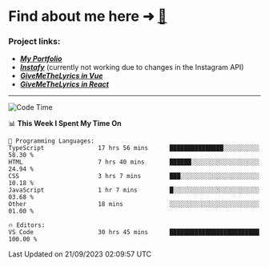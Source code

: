 # Find about me here ➜ [🧑](https://pauabella.dev)

### Project links:
- ***[My Portfolio](https://pauabella.dev)***
- ***[Instafy](https://instafy.me)*** (currently not working due to changes in the Instagram API)
- ***[GiveMeTheLyrics in Vue](https://lyrics.pauabella.dev)***
- ***[GiveMeTheLyrics in React](https://pauabella.dev/GiveMeTheLyrics)***

---
<!--START_SECTION:waka-->
![Code Time](http://img.shields.io/badge/Code%20Time-2%2C475%20hrs%2018%20mins-blue)

📊 **This Week I Spent My Time On** 

```text
💬 Programming Languages: 
TypeScript               17 hrs 56 mins      ███████████████░░░░░░░░░░   58.30 % 
HTML                     7 hrs 40 mins       ██████░░░░░░░░░░░░░░░░░░░   24.94 % 
CSS                      3 hrs 7 mins        ███░░░░░░░░░░░░░░░░░░░░░░   10.18 % 
JavaScript               1 hr 7 mins         █░░░░░░░░░░░░░░░░░░░░░░░░   03.68 % 
Other                    18 mins             ░░░░░░░░░░░░░░░░░░░░░░░░░   01.00 % 

🔥 Editors: 
VS Code                  30 hrs 45 mins      █████████████████████████   100.00 % 
```


 Last Updated on 21/09/2023 02:09:57 UTC
<!--END_SECTION:waka-->
